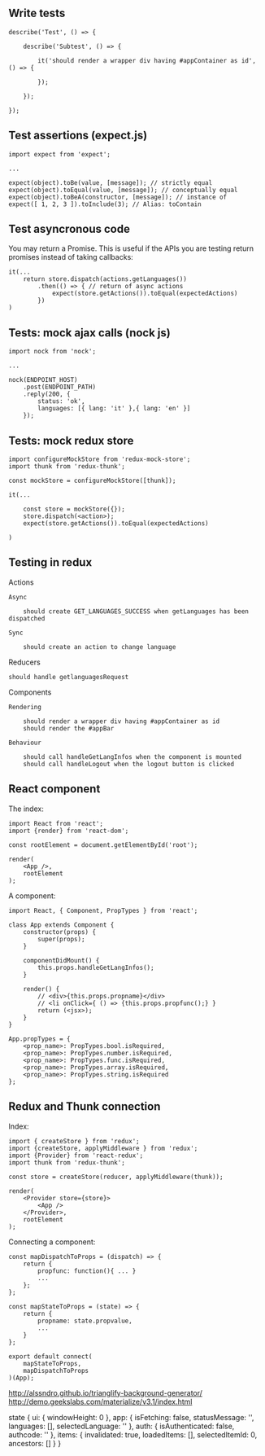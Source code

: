## Write tests ##

    describe('Test', () => {
        
        describe('Subtest', () => {
        
            it('should render a wrapper div having #appContainer as id', () => {
                
            });
            
        });
        
    });

## Test assertions (expect.js) ##

    import expect from 'expect';
    
    ...
    
    expect(object).toBe(value, [message]); // strictly equal
    expect(object).toEqual(value, [message]); // conceptually equal
    expect(object).toBeA(constructor, [message]); // instance of
    expect([ 1, 2, 3 ]).toInclude(3); // Alias: toContain
    
## Test asyncronous code ##

You may return a Promise. This is useful if the APIs you are testing return promises instead of taking callbacks:
    
    it(...
        return store.dispatch(actions.getLanguages())
            .then(() => { // return of async actions
                expect(store.getActions()).toEqual(expectedActions)
            })
    )

## Tests: mock ajax calls (nock js) ##

    import nock from 'nock';
    
    ...
    
    nock(ENDPOINT_HOST)
        .post(ENDPOINT_PATH)
        .reply(200, {
            status: 'ok',
            languages: [{ lang: 'it' },{ lang: 'en' }]
        });

## Tests: mock redux store ##

    import configureMockStore from 'redux-mock-store';
    import thunk from 'redux-thunk';
    
    const mockStore = configureMockStore([thunk]);
    
    it(...
    
        const store = mockStore({});
        store.dispatch(<action>);
        expect(store.getActions()).toEqual(expectedActions)
        
    )

## Testing in redux ##

Actions

    Async
    
        should create GET_LANGUAGES_SUCCESS when getLanguages has been dispatched
    
    Sync
    
        should create an action to change language

Reducers

    should handle getlanguagesRequest
    
Components

    Rendering
    
        should render a wrapper div having #appContainer as id
        should render the #appBar
    
    Behaviour

        should call handleGetLangInfos when the component is mounted
        should call handleLogout when the logout button is clicked
        
## React component ##

The index:

    import React from 'react';
    import {render} from 'react-dom';
    
    const rootElement = document.getElementById('root');
    
    render(
        <App />,
        rootElement
    );

A component:

    import React, { Component, PropTypes } from 'react';
    
    class App extends Component {
        constructor(props) {
            super(props);
        }
        
        componentDidMount() {
            this.props.handleGetLangInfos();
        }

        render() {
            // <div>{this.props.propname}</div>
            // <li onClick={ () => {this.props.propfunc();} }
            return (<jsx>);
        }
    }
        
    App.propTypes = {
        <prop_name>: PropTypes.bool.isRequired,
        <prop_name>: PropTypes.number.isRequired,
        <prop_name>: PropTypes.func.isRequired,
        <prop_name>: PropTypes.array.isRequired,
        <prop_name>: PropTypes.string.isRequired
    };
        
## Redux and Thunk connection ##

Index:

    import { createStore } from 'redux';
    import {createStore, applyMiddleware } from 'redux';
    import {Provider} from 'react-redux';
    import thunk from 'redux-thunk';
    
    const store = createStore(reducer, applyMiddleware(thunk));
    
    render(
        <Provider store={store}>
            <App />
        </Provider>,
        rootElement
    );
    
Connecting a component:

    const mapDispatchToProps = (dispatch) => {
        return {
            propfunc: function(){ ... }
            ...
        }; 
    };
    
    const mapStateToProps = (state) => {
        return {
            propname: state.propvalue,
            ...
        }
    };
    
    export default connect(
        mapStateToProps,
        mapDispatchToProps
    )(App);
    
    
    
    
    
    
    
    
        
http://alssndro.github.io/trianglify-background-generator/
http://demo.geekslabs.com/materialize/v3.1/index.html

state {
    ui: {
        windowHeight: 0
    },
    app: {
        isFetching: false,
        statusMessage: '',
        languages: [],
        selectedLanguage: ''
    },
    auth: {
        isAuthenticated: false,
        authcode: ''
    },
    items: {
        invalidated: true,
        loadedItems: [],
        selectedItemId: 0,
        ancestors: []
    }
}


